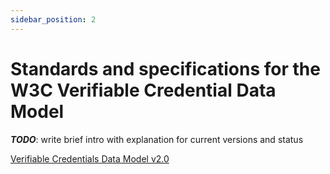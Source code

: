 ```yaml
---
sidebar_position: 2
---
```


# Standards and specifications for the W3C Verifiable Credential Data Model

**_TODO_**: write brief intro with explanation for current versions and status

[Verifiable Credentials Data Model v2.0](https://www.w3.org/TR/vc-data-model-2.0/)
